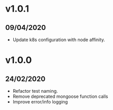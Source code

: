 # v1.0.1

## 09/04/2020

- Update k8s configuration with node affinity.

# v1.0.0

## 24/02/2020

- Refactor test naming.
- Remove deprecated mongoose function calls
- Improve error/info logging
